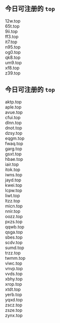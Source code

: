 
## 今日可注册的 `top`
>
12w.top   
65t.top   
9ii.top   
ff3.top   
it7.top   
n95.top   
og0.top   
qk8.top   
um9.top   
xf8.top   
z39.top   


## 今日可注册的 `top`
>
aktp.top   
aple.top   
avue.top   
cfui.top   
dlnn.top   
dnot.top   
dzsy.top   
eqgm.top   
fwaq.top   
garg.top   
gsxt.top   
hbae.top   
iair.top   
itok.top   
iwns.top   
jayd.top   
kwei.top   
lcpw.top   
liwt.top   
ltzz.top   
micn.top   
nnir.top   
oozz.top   
pxzs.top   
qqwb.top   
qsga.top   
sbes.top   
scdv.top   
sumd.top   
trzz.top   
twmm.top   
viwc.top   
vnvp.top   
vvds.top   
xbhy.top   
xrop.top   
xtdt.top   
yerb.top   
yqxd.top   
zscz.top   
zsze.top   
zynx.top   


